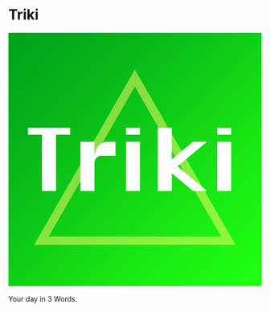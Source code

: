 # Triki

![Triki logo](https://github.com/0xkusari/triki/blob/main/docs/triki.jpg)

Your day in 3 Words.
